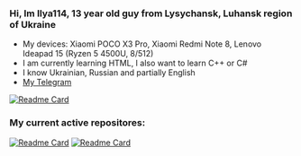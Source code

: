 ### Hi, Im Ilya114, 13 year old guy from Lysychansk, Luhansk region of Ukraine

- My devices: Xiaomi POCO X3 Pro, Xiaomi Redmi Note 8, Lenovo Ideapad 15 (Ryzen 5 4500U, 8/512)
- I am currently learning HTML, I also want to learn C++ or C#
- I know Ukrainian, Russian and partially English
- [My Telegram](https://t.me/Ilya114UA)

[![Readme Card](https://github-readme-stats.vercel.app/api?username=Ilya114&theme=dark)](https://github.com/anuraghazra/github-readme-stats)

### My current active repositores:

[![Readme Card](https://github-readme-stats.vercel.app/api/pin?username=Ilya114&repo=lxc_vayu&theme=dark)](https://github.com/anuraghazra/github-readme-stats)
[![Readme Card](https://github-readme-stats.vercel.app/api/pin?username=Ilya114&repo=box86-64-termux&theme=dark)](https://github.com/anuraghazra/github-readme-stats)

